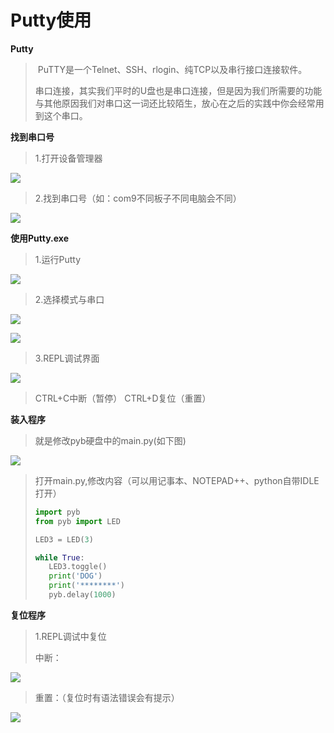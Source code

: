 # Putty使用

**Putty**

>​		PuTTY是一个Telnet、SSH、rlogin、纯TCP以及串行接口连接软件。
>
>​		串口连接，其实我们平时的U盘也是串口连接，但是因为我们所需要的功能与其他原因我们对串口这一词还比较陌生，放心在之后的实践中你会经常用到这个串口。

**找到串口号**

>1.打开设备管理器

![](/pic/ch3/3.1.2/1.png)

>2.找到串口号（如：com9不同板子不同电脑会不同）
>

![](/pic/ch3/3.1.2/2.png)

**使用Putty.exe**

>1.运行Putty
>

![](/pic/ch3/3.1.2/3.png)

>2.选择模式与串口
>

![](/pic/ch3/3.1.2/4.png)


![](/pic/ch3/3.1.2/5.png)

>3.REPL调试界面
>

![](/pic/ch3/3.1.2/6.png)

>   CTRL+C中断（暂停） CTRL+D复位（重置） 

**装入程序**

>就是修改pyb硬盘中的main.py(如下图)
>

![](/pic/ch3/3.1.2/7.png)

>打开main.py,修改内容（可以用记事本、NOTEPAD++、python自带IDLE打开）
>
>```python
>import pyb
>from pyb import LED
>
>LED3 = LED(3)
>
>while True:
>    LED3.toggle()
>    print('DOG')
>    print('********')
>    pyb.delay(1000)
>```

**复位程序**

>1.REPL调试中复位
>
>   中断：
>

![](/pic/ch3/3.1.2/8.png)

>   重置：（复位时有语法错误会有提示）
>

![](/pic/ch3/3.1.2/9.png)

